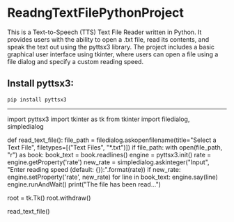 # ReadngTextFilePythonProject
This is a Text-to-Speech (TTS) Text File Reader written in Python. It provides users with the ability to open a .txt file, read its contents, and speak the text out using the pyttsx3 library. The project includes a basic graphical user interface using tkinter, where users can open a file using a file dialog and specify a custom reading speed.

Install pyttsx3:
-----------------------------------------------
`pip install pyttsx3`

-----------------------------------------------

import pyttsx3
import tkinter as tk
from tkinter import filedialog, simpledialog

def read_text_file():
    file_path = filedialog.askopenfilename(title="Select a Text File", filetypes=[("Text Files", "*.txt")])
    if file_path: 
        with open(file_path, "r") as book:
            book_text = book.readlines()
        engine = pyttsx3.init()
        rate = engine.getProperty('rate')
        new_rate = simpledialog.askinteger("Input", "Enter reading speed (default: {}):".format(rate))
        if new_rate:
            engine.setProperty('rate', new_rate)
        for line in book_text:
            engine.say(line)
            engine.runAndWait()
        print("The file has been read...")

root = tk.Tk()
root.withdraw() 

read_text_file()
